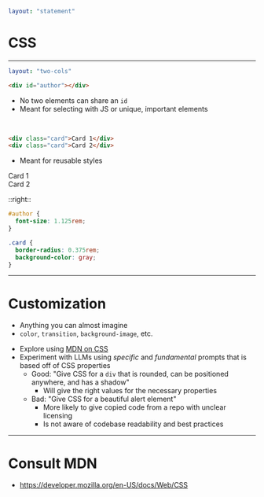 ```yaml
layout: "statement"
```

# CSS

---

```yaml
layout: "two-cols"
```

```html
<div id="author"></div>
```

- No two elements can share an `id`
- Meant for selecting with JS or unique, important elements

<br />

```html
<div class="card">Card 1</div>
<div class="card">Card 2</div>
```

- Meant for reusable styles

<div class="grid grid-cols-2 gap-sm mt-4">
  <div class="rounded-md bg-gray text-black px-2">Card 1</div>
  <div class="rounded-md bg-gray text-black px-2">Card 2</div>
</div>

::right::

<div class="ml-8" v-click>

```css
#author {
  font-size: 1.125rem;
}

.card {
  border-radius: 0.375rem;
  background-color: gray;
}
```

</div>

---

# Customization

- Anything you can almost imagine
- `color`, `transition`, `background-image`, etc.

<v-clicks depth="2">

- Explore using [MDN on CSS](https://developer.mozilla.org/en-US/docs/Web/CSS)
- Experiment with LLMs using _specific_ and _fundamental_ prompts that is based off of CSS properties
  - <span class="bg-green-600 px-1">Good</span>: "Give CSS for a `div` that is rounded, can be positioned anywhere, and has a shadow"
    - Will give the right values for the necessary properties
  - <span class="bg-red-600 px-1">Bad</span>: "Give CSS for a beautiful alert element"
    - More likely to give copied code from a repo with unclear licensing
    - Is not aware of codebase readability and best practices

</v-clicks>

---

# Consult MDN

- https://developer.mozilla.org/en-US/docs/Web/CSS
